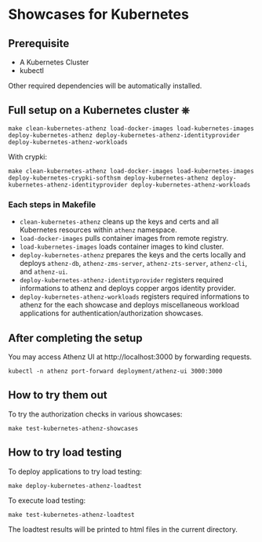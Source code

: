 # Showcases for Kubernetes

## Prerequisite

- A Kubernetes Cluster
- kubectl

Other required dependencies will be automatically installed.

## Full setup on a Kubernetes cluster ⎈

```
make clean-kubernetes-athenz load-docker-images load-kubernetes-images deploy-kubernetes-athenz deploy-kubernetes-athenz-identityprovider deploy-kubernetes-athenz-workloads
```

With crypki:

```
make clean-kubernetes-athenz load-docker-images load-kubernetes-images deploy-kubernetes-crypki-softhsm deploy-kubernetes-athenz deploy-kubernetes-athenz-identityprovider deploy-kubernetes-athenz-workloads
```

### Each steps in Makefile

- `clean-kubernetes-athenz` cleans up the keys and certs and all Kubernetes resources within `athenz` namespace.
- `load-docker-images` pulls container images from remote registry.
- `load-kubernetes-images` loads container images to kind cluster.
- `deploy-kubernetes-athenz` prepares the keys and the certs locally and deploys `athenz-db`, `athenz-zms-server`, `athenz-zts-server`, `athenz-cli`, and `athenz-ui`.
- `deploy-kubernetes-athenz-identityprovider` registers required informations to athenz and deploys copper argos identity provider.
- `deploy-kubernetes-athenz-workloads` registers required informations to athenz for the each showcase and deploys miscellaneous workload applications for authentication/authorization showcases.

## After completing the setup

You may access Athenz UI at http://localhost:3000 by forwarding requests.

```
kubectl -n athenz port-forward deployment/athenz-ui 3000:3000
```

## How to try them out

To try the authorization checks in various showcases:

```
make test-kubernetes-athenz-showcases
```

## How to try load testing

To deploy applications to try load testing:

```
make deploy-kubernetes-athenz-loadtest
```

To execute load testing:

```
make test-kubernetes-athenz-loadtest
```

The loadtest results will be printed to html files in the current directory.

